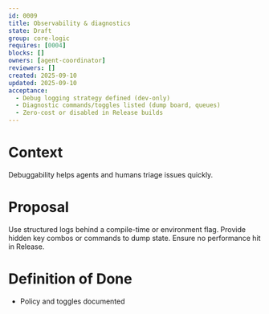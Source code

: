 ```yaml
---
id: 0009
title: Observability & diagnostics
state: Draft
group: core-logic
requires: [0004]
blocks: []
owners: [agent-coordinator]
reviewers: []
created: 2025-09-10
updated: 2025-09-10
acceptance:
  - Debug logging strategy defined (dev-only)
  - Diagnostic commands/toggles listed (dump board, queues)
  - Zero-cost or disabled in Release builds
---
```


# Context
Debuggability helps agents and humans triage issues quickly.

# Proposal
Use structured logs behind a compile-time or environment flag. Provide hidden key combos or commands to dump state. Ensure no performance hit in Release.

# Definition of Done
- Policy and toggles documented
